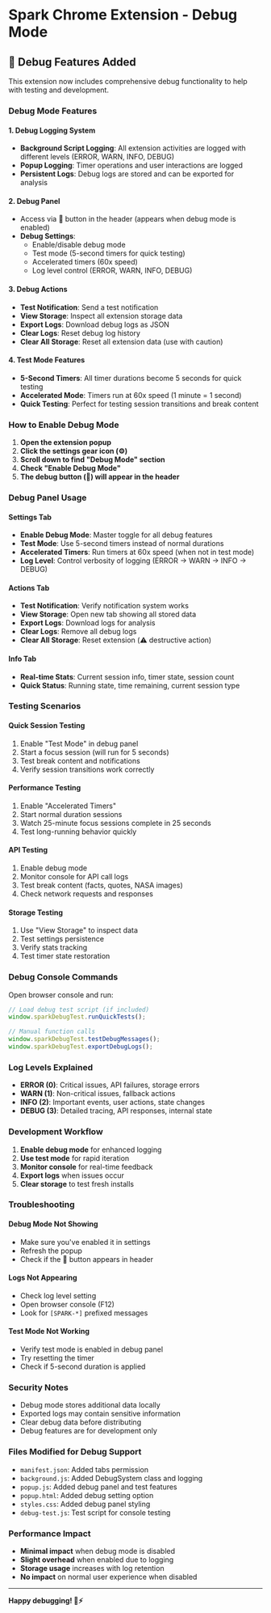 # Spark Chrome Extension - Debug Mode

## 🧪 Debug Features Added

This extension now includes comprehensive debug functionality to help with testing and development.

### Debug Mode Features

#### 1. **Debug Logging System**
- **Background Script Logging**: All extension activities are logged with different levels (ERROR, WARN, INFO, DEBUG)
- **Popup Logging**: Timer operations and user interactions are logged
- **Persistent Logs**: Debug logs are stored and can be exported for analysis

#### 2. **Debug Panel**
- Access via 🧪 button in the header (appears when debug mode is enabled)
- **Debug Settings**:
  - Enable/disable debug mode
  - Test mode (5-second timers for quick testing)
  - Accelerated timers (60x speed)
  - Log level control (ERROR, WARN, INFO, DEBUG)

#### 3. **Debug Actions**
- **Test Notification**: Send a test notification
- **View Storage**: Inspect all extension storage data
- **Export Logs**: Download debug logs as JSON
- **Clear Logs**: Reset debug log history
- **Clear All Storage**: Reset all extension data (use with caution)

#### 4. **Test Mode Features**
- **5-Second Timers**: All timer durations become 5 seconds for quick testing
- **Accelerated Mode**: Timers run at 60x speed (1 minute = 1 second)
- **Quick Testing**: Perfect for testing session transitions and break content

### How to Enable Debug Mode

1. **Open the extension popup**
2. **Click the settings gear icon (⚙️)**
3. **Scroll down to find "Debug Mode" section**
4. **Check "Enable Debug Mode"**
5. **The debug button (🧪) will appear in the header**

### Debug Panel Usage

#### Settings Tab
- **Enable Debug Mode**: Master toggle for all debug features
- **Test Mode**: Use 5-second timers instead of normal durations
- **Accelerated Timers**: Run timers at 60x speed (when not in test mode)
- **Log Level**: Control verbosity of logging (ERROR → WARN → INFO → DEBUG)

#### Actions Tab
- **Test Notification**: Verify notification system works
- **View Storage**: Open new tab showing all stored data
- **Export Logs**: Download logs for analysis
- **Clear Logs**: Remove all debug logs
- **Clear All Storage**: Reset extension (⚠️ destructive action)

#### Info Tab
- **Real-time Stats**: Current session info, timer state, session count
- **Quick Status**: Running state, time remaining, current session type

### Testing Scenarios

#### Quick Session Testing
1. Enable "Test Mode" in debug panel
2. Start a focus session (will run for 5 seconds)
3. Test break content and notifications
4. Verify session transitions work correctly

#### Performance Testing
1. Enable "Accelerated Timers" 
2. Start normal duration sessions
3. Watch 25-minute focus sessions complete in 25 seconds
4. Test long-running behavior quickly

#### API Testing
1. Enable debug mode
2. Monitor console for API call logs
3. Test break content (facts, quotes, NASA images)
4. Check network requests and responses

#### Storage Testing
1. Use "View Storage" to inspect data
2. Test settings persistence
3. Verify stats tracking
4. Test timer state restoration

### Debug Console Commands

Open browser console and run:
```javascript
// Load debug test script (if included)
window.sparkDebugTest.runQuickTests();

// Manual function calls
window.sparkDebugTest.testDebugMessages();
window.sparkDebugTest.exportDebugLogs();
```

### Log Levels Explained

- **ERROR (0)**: Critical issues, API failures, storage errors
- **WARN (1)**: Non-critical issues, fallback actions
- **INFO (2)**: Important events, user actions, state changes
- **DEBUG (3)**: Detailed tracing, API responses, internal state

### Development Workflow

1. **Enable debug mode** for enhanced logging
2. **Use test mode** for rapid iteration
3. **Monitor console** for real-time feedback
4. **Export logs** when issues occur
5. **Clear storage** to test fresh installs

### Troubleshooting

#### Debug Mode Not Showing
- Make sure you've enabled it in settings
- Refresh the popup
- Check if the 🧪 button appears in header

#### Logs Not Appearing
- Check log level setting
- Open browser console (F12)
- Look for `[SPARK-*]` prefixed messages

#### Test Mode Not Working
- Verify test mode is enabled in debug panel
- Try resetting the timer
- Check if 5-second duration is applied

### Security Notes

- Debug mode stores additional data locally
- Exported logs may contain sensitive information
- Clear debug data before distributing
- Debug features are for development only

### Files Modified for Debug Support

- `manifest.json`: Added tabs permission
- `background.js`: Added DebugSystem class and logging
- `popup.js`: Added debug panel and test features
- `popup.html`: Added debug setting option
- `styles.css`: Added debug panel styling
- `debug-test.js`: Test script for console testing

### Performance Impact

- **Minimal impact** when debug mode is disabled
- **Slight overhead** when enabled due to logging
- **Storage usage** increases with log retention
- **No impact** on normal user experience when disabled

---

**Happy debugging! 🧪⚡**
